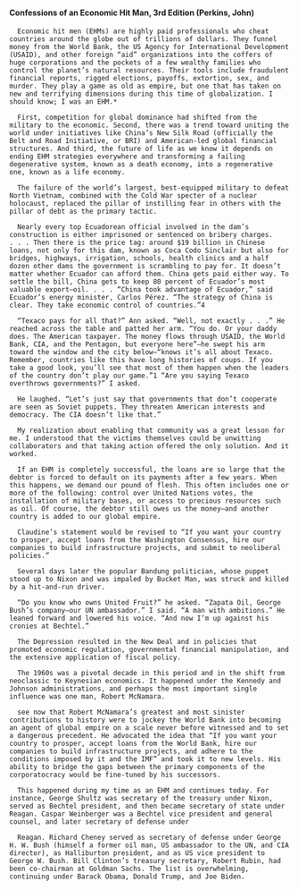 #### Confessions of an Economic Hit Man, 3rd Edition (Perkins, John)
      Economic hit men (EHMs) are highly paid professionals who cheat countries around the globe out of trillions of dollars. They funnel money from the World Bank, the US Agency for International Development (USAID), and other foreign “aid” organizations into the coffers of huge corporations and the pockets of a few wealthy families who control the planet’s natural resources. Their tools include fraudulent financial reports, rigged elections, payoffs, extortion, sex, and murder. They play a game as old as empire, but one that has taken on new and terrifying dimensions during this time of globalization. I should know; I was an EHM.*

      First, competition for global dominance had shifted from the military to the economic. Second, there was a trend toward uniting the world under initiatives like China’s New Silk Road (officially the Belt and Road Initiative, or BRI) and American-led global financial structures. And third, the future of life as we know it depends on ending EHM strategies everywhere and transforming a failing degenerative system, known as a death economy, into a regenerative one, known as a life economy.

      The failure of the world’s largest, best-equipped military to defeat North Vietnam, combined with the Cold War specter of a nuclear holocaust, replaced the pillar of instilling fear in others with the pillar of debt as the primary tactic.

      Nearly every top Ecuadorean official involved in the dam’s construction is either imprisoned or sentenced on bribery charges. . . . Then there is the price tag: around $19 billion in Chinese loans, not only for this dam, known as Coca Codo Sinclair but also for bridges, highways, irrigation, schools, health clinics and a half dozen other dams the government is scrambling to pay for. It doesn’t matter whether Ecuador can afford them. China gets paid either way. To settle the bill, China gets to keep 80 percent of Ecuador’s most valuable export—oil. . . . “China took advantage of Ecuador,” said Ecuador’s energy minister, Carlos Pérez. “The strategy of China is clear. They take economic control of countries.”4

      “Texaco pays for all that?” Ann asked. “Well, not exactly . . .” He reached across the table and patted her arm. “You do. Or your daddy does. The American taxpayer. The money flows through USAID, the World Bank, CIA, and the Pentagon, but everyone here”—he swept his arm toward the window and the city below—“knows it’s all about Texaco. Remember, countries like this have long histories of coups. If you take a good look, you’ll see that most of them happen when the leaders of the country don’t play our game.”1 “Are you saying Texaco overthrows governments?” I asked.

      He laughed. “Let’s just say that governments that don’t cooperate are seen as Soviet puppets. They threaten American interests and democracy. The CIA doesn’t like that.”

      My realization about enabling that community was a great lesson for me. I understood that the victims themselves could be unwitting collaborators and that taking action offered the only solution. And it worked.

      If an EHM is completely successful, the loans are so large that the debtor is forced to default on its payments after a few years. When this happens, we demand our pound of flesh. This often includes one or more of the following: control over United Nations votes, the installation of military bases, or access to precious resources such as oil. Of course, the debtor still owes us the money—and another country is added to our global empire.

      Claudine’s statement would be revised to “If you want your country to prosper, accept loans from the Washington Consensus, hire our companies to build infrastructure projects, and submit to neoliberal policies.”

      Several days later the popular Bandung politician, whose puppet stood up to Nixon and was impaled by Bucket Man, was struck and killed by a hit-and-run driver.

      “Do you know who owns United Fruit?” he asked. “Zapata Oil, George Bush’s company—our UN ambassador.” I said. “A man with ambitions.” He leaned forward and lowered his voice. “And now I’m up against his cronies at Bechtel.”

      The Depression resulted in the New Deal and in policies that promoted economic regulation, governmental financial manipulation, and the extensive application of fiscal policy.

      The 1960s was a pivotal decade in this period and in the shift from neoclassic to Keynesian economics. It happened under the Kennedy and Johnson administrations, and perhaps the most important single influence was one man, Robert McNamara.

      see now that Robert McNamara’s greatest and most sinister contributions to history were to jockey the World Bank into becoming an agent of global empire on a scale never before witnessed and to set a dangerous precedent. He advocated the idea that “If you want your country to prosper, accept loans from the World Bank, hire our companies to build infrastructure projects, and adhere to the conditions imposed by it and the IMF” and took it to new levels. His ability to bridge the gaps between the primary components of the corporatocracy would be fine-tuned by his successors.

      This happened during my time as an EHM and continues today. For instance, George Shultz was secretary of the treasury under Nixon, served as Bechtel president, and then became secretary of state under Reagan. Caspar Weinberger was a Bechtel vice president and general counsel, and later secretary of defense under

      Reagan. Richard Cheney served as secretary of defense under George H. W. Bush (himself a former oil man, US ambassador to the UN, and CIA director), as Halliburton president, and as US vice president to George W. Bush. Bill Clinton’s treasury secretary, Robert Rubin, had been co-chairman at Goldman Sachs. The list is overwhelming, continuing under Barack Obama, Donald Trump, and Joe Biden.

